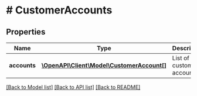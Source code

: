 # # CustomerAccounts

## Properties

Name | Type | Description | Notes
------------ | ------------- | ------------- | -------------
**accounts** | [**\OpenAPI\Client\Model\CustomerAccount[]**](CustomerAccount.md) | List of customer accounts |

[[Back to Model list]](../../README.md#models) [[Back to API list]](../../README.md#endpoints) [[Back to README]](../../README.md)
